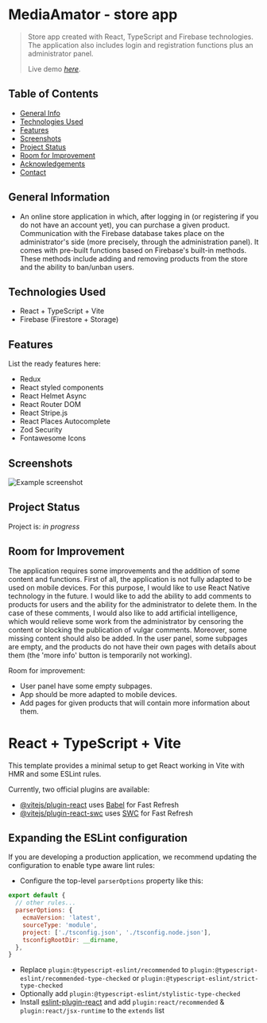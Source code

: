 # MediaAmator - store app
> Store app created with React, TypeScript and Firebase technologies.
> The application also includes login and registration functions plus an administrator panel.
> 
> Live demo [_here_](https://mediaamator-779dd.web.app/). <!-- If you have the project hosted somewhere, include the link here. -->

## Table of Contents
* [General Info](#general-information)
* [Technologies Used](#technologies-used)
* [Features](#features)
* [Screenshots](#screenshots)
* [Project Status](#project-status)
* [Room for Improvement](#room-for-improvement)
* [Acknowledgements](#acknowledgements)
* [Contact](#contact)
<!-- * [License](#license) -->


## General Information
- An online store application in which, after logging in (or registering if you do not have an account yet), you can purchase a given product.
  Communication with the Firebase database takes place on the administrator's side (more precisely, through the administration panel). It comes with pre-built functions based on Firebase's built-in methods. These methods include adding and removing products from the store and the ability
  to ban/unban users.


## Technologies Used
- React + TypeScript + Vite
- Firebase (Firestore + Storage)


## Features
List the ready features here:
- Redux
- React styled components
- React Helmet Async
- React Router DOM
- React Stripe.js
- React Places Autocomplete
- Zod Security
- Fontawesome Icons


## Screenshots
![Example screenshot](https://firebasestorage.googleapis.com/v0/b/mediaamator-779dd.appspot.com/o/mediaamator-screen.jpg?alt=media&token=5a5d2135-d4fc-4668-bd01-4d683e40015c)

## Project Status
Project is: _in progress_


## Room for Improvement
The application requires some improvements and the addition of some content and functions. 
First of all, the application is not fully adapted to be used on mobile devices. For this purpose, I would like to use React Native technology in the future. 
I would like to add the ability to add comments to products for users and the ability for the administrator to delete them.
In the case of these comments, I would also like to add artificial intelligence, which would relieve some work from the administrator by censoring the content or blocking the publication of vulgar comments.
Moreover, some missing content should also be added. In the user panel, some subpages are empty, and the products do not have their own pages with details about them (the 'more info' button is temporarily not working).

Room for improvement:
- User panel have some empty subpages.
- App should be more adapted to mobile devices.
- Add pages for given products that will contain more information about them.

# React + TypeScript + Vite

This template provides a minimal setup to get React working in Vite with HMR and some ESLint rules.

Currently, two official plugins are available:

- [@vitejs/plugin-react](https://github.com/vitejs/vite-plugin-react/blob/main/packages/plugin-react/README.md) uses [Babel](https://babeljs.io/) for Fast Refresh
- [@vitejs/plugin-react-swc](https://github.com/vitejs/vite-plugin-react-swc) uses [SWC](https://swc.rs/) for Fast Refresh

## Expanding the ESLint configuration

If you are developing a production application, we recommend updating the configuration to enable type aware lint rules:

- Configure the top-level `parserOptions` property like this:

```js
export default {
  // other rules...
  parserOptions: {
    ecmaVersion: 'latest',
    sourceType: 'module',
    project: ['./tsconfig.json', './tsconfig.node.json'],
    tsconfigRootDir: __dirname,
  },
}
```

- Replace `plugin:@typescript-eslint/recommended` to `plugin:@typescript-eslint/recommended-type-checked` or `plugin:@typescript-eslint/strict-type-checked`
- Optionally add `plugin:@typescript-eslint/stylistic-type-checked`
- Install [eslint-plugin-react](https://github.com/jsx-eslint/eslint-plugin-react) and add `plugin:react/recommended` & `plugin:react/jsx-runtime` to the `extends` list
